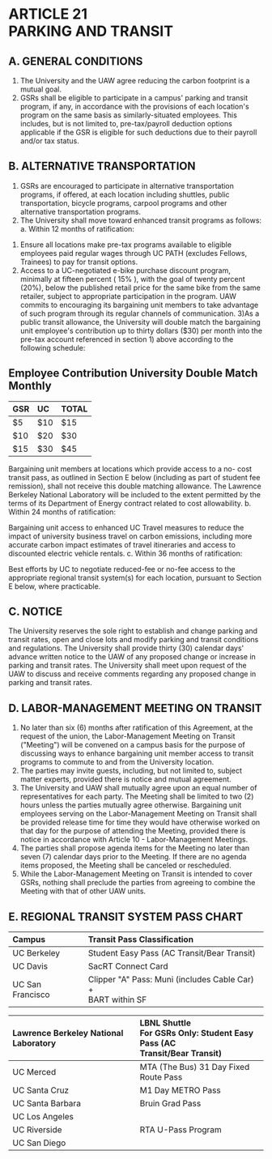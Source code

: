 ---
---
# ARTICLE 21 <br> PARKING AND TRANSIT 

## A. GENERAL CONDITIONS

1. The University and the UAW agree reducing the carbon footprint is a mutual goal.
2. GSRs shall be eligible to participate in a campus' parking and transit program, if any, in accordance with the provisions of each location's program on the same basis as similarly-situated employees. This includes, but is not limited to, pre-tax/payroll deduction options applicable if the GSR is eligible for such deductions due to their payroll and/or tax status.

## B. ALTERNATIVE TRANSPORTATION

1. GSRs are encouraged to participate in alternative transportation programs, if offered, at each location including shuttles, public transportation, bicycle programs, carpool programs and other alternative transportation programs.
2. The University shall move toward enhanced transit programs as follows:
a. Within 12 months of ratification:
1) Ensure all locations make pre-tax programs available to eligible employees paid regular wages through UC PATH (excludes Fellows, Trainees) to pay for transit options.
2) Access to a UC-negotiated e-bike purchase discount program, minimally at fifteen percent ( $15 \%$ ), with the goal of twenty percent (20\%), below the published retail price for the same bike from the same retailer, subject to appropriate participation in the program. UAW commits to encouraging its bargaining unit members to take advantage of such program through its regular channels of communication.
3)As a public transit allowance, the University will double match the bargaining unit employee's contribution up to thirty dollars (\$30) per month into the pre-tax account referenced in section 1) above
according to the following schedule:

## Employee Contribution University Double Match Monthly

| GSR | UC | TOTAL |
| :--- | :--- | :--- |
| $\$ 5$ | $\$ 10$ | $\$ 15$ |
| $\$ 10$ | $\$ 20$ | $\$ 30$ |
| $\$ 15$ | $\$ 30$ | $\$ 45$ |

Bargaining unit members at locations which provide access to a no- cost transit pass, as outlined in Section E below (including as part of student fee remission), shall not receive this double matching allowance. The Lawrence Berkeley National Laboratory will be included to the extent permitted by the terms of its Department of Energy contract related to cost allowability.
b. Within 24 months of ratification:

Bargaining unit access to enhanced UC Travel measures to reduce the impact of university business travel on carbon emissions, including more accurate carbon impact estimates of travel itineraries and access to discounted electric vehicle rentals.
c. Within 36 months of ratification:

Best efforts by UC to negotiate reduced-fee or no-fee access to the appropriate regional transit system(s) for each location, pursuant to Section E below, where practicable.

## C. NOTICE

The University reserves the sole right to establish and change parking and transit rates, open and close lots and modify parking and transit conditions and regulations. The University shall provide thirty (30) calendar days' advance written notice to the UAW of any proposed change or increase in parking and transit rates. The University shall meet upon request of the UAW to discuss and receive comments regarding any proposed change in parking and transit rates.

## D. LABOR-MANAGEMENT MEETING ON TRANSIT

1. No later than six (6) months after ratification of this Agreement, at the request of the union, the Labor-Management Meeting on Transit ("Meeting") will be convened on a campus basis for the purpose of discussing ways to enhance bargaining unit member access to transit programs to commute to and from the University location.
2. The parties may invite guests, including, but not limited to, subject matter experts, provided there is notice and mutual agreement.
3. The University and UAW shall mutually agree upon an equal number of representatives for each party. The Meeting shall be limited to two (2) hours unless the parties mutually agree otherwise. Bargaining unit employees serving on the Labor-Management Meeting on Transit shall be provided release time for time they would have otherwise worked on that day for the purpose of attending the Meeting, provided there is notice in accordance with Article 10 - Labor-Management Meetings.
4. The parties shall propose agenda items for the Meeting no later than seven (7) calendar days prior to the Meeting. If there are no agenda items proposed, the Meeting shall be canceled or rescheduled.
5. While the Labor-Management Meeting on Transit is intended to cover GSRs, nothing shall preclude the parties from agreeing to combine the Meeting with that of other UAW units.

## E. REGIONAL TRANSIT SYSTEM PASS CHART

| Campus | Transit Pass Classification |
| :--- | :--- |
| UC Berkeley | Student Easy Pass (AC Transit/Bear Transit) |
| UC Davis | SacRT Connect Card |
| UC San Francisco | Clipper "A" Pass: Muni (includes Cable Car) + <br> BART within SF |


| Lawrence Berkeley National Laboratory | LBNL Shuttle <br> For GSRs Only: Student Easy Pass (AC <br> Transit/Bear Transit) |
| :--- | :--- |
| UC Merced | MTA (The Bus) 31 Day Fixed Route Pass |
| UC Santa Cruz | M1 Day METRO Pass |
| UC Santa Barbara | Bruin Grad Pass |
| UC Los Angeles |  |
| UC Riverside | RTA U-Pass Program |
| UC San Diego |  |

